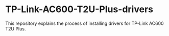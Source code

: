 # TP-Link-AC600-T2U-Plus-drivers
This repository explains the process of installing drivers for TP-Link AC600 T2U Plus.
